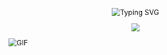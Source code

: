 <p align="center">
  <img src="https://readme-typing-svg.demolab.com?font=Fira+Code&weight=600&pause=35&color=7B00FF&center=true&vCenter=true&width=380&lines=Script Kiddie" alt="Typing SVG">
</p>

<p align="center">
  <a href="https://github.com/vbiskit?tab=repositories"><img src="https://img.shields.io/badge/-Explore%20my%20Repos-24292e?style=for-the-badge&logo=Github"></a>
</p>

![GIF](https://www.teahub.io/photos/full/288-2886370_illustration.gif)
